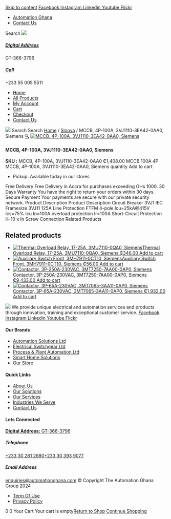 [Skip to content](https://store.automationghana.com/product/mccb-4p-100a-3vj1110-3ea42-0aa0-siemens/#content)
[ Facebook ](https://www.facebook.com/automationgh/) [ Instagram ](https://www.instagram.com/automationgh/) [ Linkedin ](https://www.linkedin.com/company/the-automation-ghana-limited/) [ Youtube ](https://www.youtube.com/channel/UCurrRDUSm5oIW39VXjn1u0w) [ Flickr ](https://www.flickr.com/photos/181794037@N07/)
  * [ Automation Ghana ](https://automationghana.com)
  * [ Contact Us ](https://store.automationghana.com/contact/)


Search
[ ![](https://store.automationghana.com/wp-content/uploads/2024/04/Website-TAGG-Logo-BLUE.png) ](https://store.automationghana.com/)
[ ](https://maps.app.goo.gl/m4xeaagWCNbLk4jM6)
#####  [ Digital Address ](https://maps.app.goo.gl/m4xeaagWCNbLk4jM6)
GT-366-3796 
[ ](tel:+233550055511)
#####  [ Call ](tel:+233550055511)
+233 55 005 5511 
  * [Home](https://store.automationghana.com/)
  * [All Products](https://store.automationghana.com/shop/)
  * [My Account](https://store.automationghana.com/my-account/)
  * [Cart](https://store.automationghana.com/cart/)
  * [Checkout](https://store.automationghana.com/checkout/)
  * [Contact Us](https://store.automationghana.com/contact/)


[![](https://store.automationghana.com/wp-content/uploads/2024/04/AutomationGhana_logo_white.png)](https://store.automationghana.com)
Search
Search
[Home](https://store.automationghana.com) / [Sinova](https://store.automationghana.com/product-category/sinova-siemens/) / MCCB, 4P-100A, 3VJ1110-3EA42-0AA0, Siemens
[🔍](https://store.automationghana.com/product/mccb-4p-100a-3vj1110-3ea42-0aa0-siemens/)
[![MCCB, 4P-100A, 3VJ1110-3EA42-0AA0, Siemens](https://store.automationghana.com/wp-content/uploads/2025/03/mccb.jpg)](https://store.automationghana.com/wp-content/uploads/2025/03/mccb.jpg)
####  MCCB, 4P-100A, 3VJ1110-3EA42-0AA0, Siemens 
**SKU :** MCCB, 4P-100A, 3VJ1110-3EA42-0AA0 
₵1,408.00
MCCB 100A 4P
MCCB, 4P-100A, 3VJ1110-3EA42-0AA0, Siemens quantity
Add to cart
  * Pickup: Available today in our stores


Free Delivery 
Free Delivery in Accra for purchases exceeding GHs 1000. 
30 Days Warranty 
You have the right to return your orders within 30 days. 
Secure Payment 
Your payments are secure with our private security network. 
Product Description
Product Description
Circuit Breaker 3VJ1 IEC Framesize 3VJ11 125A Line Protection FTFM 4-pole Icu=25kA@415V Ics=75% Icu In=100A overload protection Ir=100A Short-Circuit Protection Ii=10 x In Screw Connection
Related Products 
## Related products
  * [![Thermal Overload Relay, 17-25A, 3MU7110-0QA0, Siemens](https://store.automationghana.com/wp-content/uploads/2025/03/thermal-overload-300x300.png)Thermal Overload Relay, 17-25A, 3MU7110-0QA0, Siemens ₵346.00 ](https://store.automationghana.com/product/thermal-overload-relay-17-25a-3mu7110-0qa0-siemens/)
[Add to cart](https://store.automationghana.com/product/mccb-4p-100a-3vj1110-3ea42-0aa0-siemens/?add-to-cart=24511)
  * [![Auxiliary Switch Front, 3MH7911-0CT10, Siemens](https://store.automationghana.com/wp-content/uploads/2025/03/Aux-Switch-Front-300x300.jpg)Auxiliary Switch Front, 3MH7911-0CT10, Siemens ₵56.00 ](https://store.automationghana.com/product/auxiliary-switch-front-3mh7911-0ct10-siemens/)
[Add to cart](https://store.automationghana.com/product/mccb-4p-100a-3vj1110-3ea42-0aa0-siemens/?add-to-cart=24505)
  * [![Contactor, 3P-250A-230VAC, 3MT7250-7AA00-0AP0, Siemens](https://store.automationghana.com/wp-content/uploads/2025/03/contactor-1.jpg)Contactor, 3P-250A-230VAC, 3MT7250-7AA00-0AP0, Siemens ₵9,433.00 ](https://store.automationghana.com/product/contactor-3p-250a-230vac-3mt7250-7aa00-0ap0-siemens/)
[Add to cart](https://store.automationghana.com/product/mccb-4p-100a-3vj1110-3ea42-0aa0-siemens/?add-to-cart=24496)
  * [![Contactor, 3P-65A-230VAC, 3MT7065-3AA11-0AP0, Siemens](https://store.automationghana.com/wp-content/uploads/2025/03/P_IN01_XX_00058i.jpg)Contactor, 3P-65A-230VAC, 3MT7065-3AA11-0AP0, Siemens ₵1,932.00 ](https://store.automationghana.com/product/contactor-3p-65a-230vac-3mt7065-3aa11-0ap0-siemens/)
[Add to cart](https://store.automationghana.com/product/mccb-4p-100a-3vj1110-3ea42-0aa0-siemens/?add-to-cart=24491)


![](https://store.automationghana.com/wp-content/uploads/2024/04/AutomationGhana_logo_white.png)
We provide unique electrical and automation services and products through innovation, training and exceptional customer service.
[ Facebook ](https://www.facebook.com/automationgh/) [ Instagram ](https://www.instagram.com/automationgh/) [ Linkedin ](https://www.linkedin.com/company/the-automation-ghana-limited/) [ Youtube ](https://www.youtube.com/channel/UCurrRDUSm5oIW39VXjn1u0w) [ Flickr ](https://www.flickr.com/photos/181794037@N07/)
#### Our Brands
  * [ Automation Solutions Ltd ](https://store.automationghana.com/product/mccb-4p-100a-3vj1110-3ea42-0aa0-siemens/)
  * [ Electrical Switchgear Ltd ](https://store.automationghana.com/product/mccb-4p-100a-3vj1110-3ea42-0aa0-siemens/)
  * [ Process & Plant Automation Ltd ](https://store.automationghana.com/product/mccb-4p-100a-3vj1110-3ea42-0aa0-siemens/)
  * [ Smart Home Solutions ](https://store.automationghana.com/product/mccb-4p-100a-3vj1110-3ea42-0aa0-siemens/)
  * [ Our Store ](https://store.automationghana.com/product/mccb-4p-100a-3vj1110-3ea42-0aa0-siemens/)


#### Quick Links
  * [ About Us ](https://store.automationghana.com/product/mccb-4p-100a-3vj1110-3ea42-0aa0-siemens/)
  * [ Our Solutions ](https://store.automationghana.com/product/mccb-4p-100a-3vj1110-3ea42-0aa0-siemens/)
  * [ Our Services ](https://store.automationghana.com/product/mccb-4p-100a-3vj1110-3ea42-0aa0-siemens/)
  * [ Industries We Serve ](https://store.automationghana.com/product/mccb-4p-100a-3vj1110-3ea42-0aa0-siemens/)
  * [ Contact Us ](https://store.automationghana.com/product/mccb-4p-100a-3vj1110-3ea42-0aa0-siemens/)


#### Lets Connected
[**Digital Address:** GT-366-3796](https://maps.app.goo.gl/m4xeaagWCNbLk4jM6)
#####  Telephone 
[ +233 30 281 2680](tel:+233302812680)[+233 30 393 9077](https://store.automationghana.com/product/mccb-4p-100a-3vj1110-3ea42-0aa0-siemens/+233303939077)
#####  Email Address 
enquiries@automationghana.com 
© Copyright The Automation Ghana Group 2024
  * [ Term Of Use ](https://store.automationghana.com/product/mccb-4p-100a-3vj1110-3ea42-0aa0-siemens/)
  * [ Privacy Policy ](https://store.automationghana.com/product/mccb-4p-100a-3vj1110-3ea42-0aa0-siemens/)


0
0
Your Cart
Your cart is empty[Return to Shop](https://store.automationghana.com/shop/)
[Continue Shopping](https://store.automationghana.com/product/mccb-4p-100a-3vj1110-3ea42-0aa0-siemens/)
